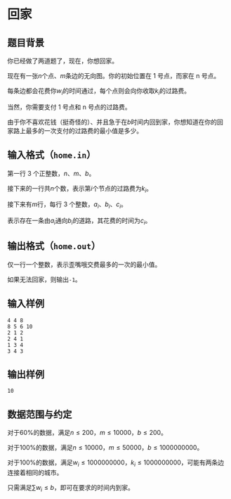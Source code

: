 # 回家

## 题目背景

你已经做了两道题了，现在，你想回家。

现在有一张$n$个点、$m$条边的无向图。你的初始位置在 1 号点，而家在 n 号点。

每条边都会花费你$w_i$的时间通过，每个点则会向你收取$k_i$的过路费。

当然，你需要支付 1 号点和 n 号点的过路费。

由于你不喜欢花钱（挺奇怪的）、并且急于在$b$时间内回到家，你想知道在你的回家路上最多的一次支付的过路费的最小值是多少。

## 输入格式（`home.in`）

第一行 3 个正整数，$n$、$m$、$b$。

接下来的一行共$n$个数，表示第$i$个节点的过路费为$k_i$。

接下来有$m$行，每行 3 个整数，$a_i$、$b_i$、$c_i$。

表示存在一条由$a_i$通向$b_i$的道路，其花费的时间为$c_i$。

## 输出格式（`home.out`）

仅一行一个整数，表示歪嘴哦交费最多的一次的最小值。

如果无法回家，则输出`-1`。

## 输入样例

```
4 4 8
8 5 6 10
2 1 2
2 4 1
1 3 4
3 4 3
```

## 输出样例

```
10
```

## 数据范围与约定

对于60%的数据，满足$n \le 200，m \le 10000，b \le 200$。

对于100%的数据，满足$n \le 10000，m \le 50000，b \le 1000000000$。

对于100%的数据，满足$w_i \le 1000000000，k_i \le 1000000000$，可能有两条边连接着相同的城市。

只需满足$\sum{w_i} \le b$，即可在要求的时间内到家。
